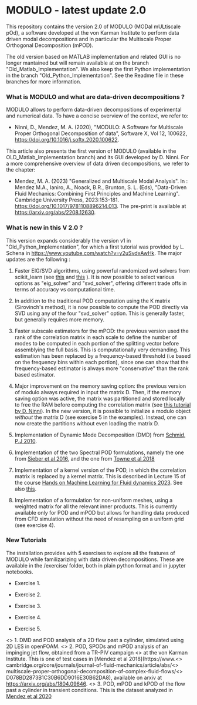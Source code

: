 

MODULO - latest update 2.0
===================

This repository contains the version 2.0 of MODULO (MODal mULtiscale pOd), a software developed at the von Karman Institute to perform data driven modal decompositions and in particular the Multiscale Proper Orthogonal Decomposition (mPOD).

The old version based on MATLAB implementation and related GUI is no longer mantained but will remain available at on the branch "Old_Matlab_Implementation". We also keep the first Python implementation in the branch "Old_Python_Implementation". See the Readme file in these branches for more information.

### What is MODULO and what are data-driven decompositions ?

MODULO allows to perform data-driven decompositions of experimental and numerical data.
To have a concise overview of the context, we refer to: 

- Ninni, D., Mendez, M. A. (2020), "MODULO: A Software for Multiscale Proper Orthogonal Decomposition of data", Software X, Vol 12, 100622, https://doi.org/10.1016/j.softx.2020.100622.

This article also presents the first version of MODULO (available in the OLD_Matlab_Implementation branch) and its GUI developed by D. Ninni. 
For a more comprehensive overview of data driven decompositions, we refer to the chapter:

- Mendez, M. A. (2023) "Generalized and Multiscale Modal Analysis". In : Mendez M.A., Ianiro, A., Noack, B.R., Brunton, S. L. (Eds), "Data-Driven Fluid Mechanics: Combining First Principles and Machine Learning". Cambridge University Press, 2023:153-181. https://doi.org/10.1017/9781108896214.013. The pre-print is available at https://arxiv.org/abs/2208.12630. 


### What is new in this V 2.0 ? 

This version expands considerably the version v1 in "Old_Python_Implementation", for which a first tutorial was provided by L. Schena in https://www.youtube.com/watch?v=y2uSvdxAwHk. 
The major updates are the following :

1. Faster EIG/SVD algorithms, using powerful randomized svd solvers from scikit_learn (see [this](https://scikit-learn.org/stable/modules/generated/sklearn.decomposition.TruncatedSVD.html) and [this](https://scikit-learn.org/stable/modules/generated/sklearn.utils.extmath.randomized_svd.html) ). It is now possible to select various options as "eig_solver" and "svd_solver", offering different trade offs in terms of accuracy vs computational time.

2. In addition to the traditional POD computation using the K matrix (Sirovinch's method), it is now possible to compute the POD directly via SVD using any of the four "svd_solver" option.
This is generally faster, but generally requires more memory.

3. Faster subscale estimators for the mPOD: the previous version used the rank of the correlation matrix in each scale to define the number of modes to be computed in each portion of the splitting vector before assemblying the full basis. This is computationally very demanding. This estimation has been replaced by a frequency-based threshold (i.e based on the frequency bins within each portion), since one can show that the frequency-based estimator is always more "conservative" than the rank based estimator.

4. Major improvement on the memory saving option: the previous version of modulo always required in input the matrix D. Then, if the memory saving option was active, the matrix was partitioned and stored locally to free the RAM before computing the correlation matrix (see [this tutorial by D. Ninni](https://www.youtube.com/watch?v=LclxO1WTuao)). In the new version, it is possible to initialize a modulo object *without* the matrix D (see exercise 5 in the examples). Instead, one can now create the partitions without even loading the matrix D.

4. Implementation of Dynamic Mode Decomposition (DMD) from [Schmid, P.J 2010](https://www.cambridge.org/core/journals/journal-of-fluid-mechanics/article/dynamic-mode-decomposition-of-numerical-and-experimental-data/AA4C763B525515AD4521A6CC5E10DBD4).

4. Implementation of the two Spectral POD formulations, namely the one from [Sieber et al 2016](https://www.cambridge.org/core/journals/journal-of-fluid-mechanics/article/abs/spectral-proper-orthogonal-decomposition/DCD8A6EDEFD56F5A9715DBAD38BD461A), and the one from [Towne et al 2018](https://www.cambridge.org/core/journals/journal-of-fluid-mechanics/article/abs/spectral-proper-orthogonal-decomposition-and-its-relationship-to-dynamic-mode-decomposition-and-resolvent-analysis/EC2A6DF76490A0B9EB208CC2CA037717)

5. Implementation of a kernel version of the POD, in which the correlation matrix is replaced by a kernel matrix. This is described in Lecture 15 of the course [Hands on Machine Learning for Fluid dynamics 2023](https://www.vki.ac.be/index.php/events-ls/events/eventdetail/552/-/online-on-site-hands-on-machine-learning-for-fluid-dynamics-2023). See also [this](https://arxiv.org/abs/2208.07746).

6. Implementation of a formulation for non-uniform meshes, using a weighted matrix for all the relevant inner products. This is currently available only for POD and mPOD but allows for handling data produced from CFD simulation without the need of resampling on a uniform grid (see exercise 4). 



### New Tutorials 

The installation provides with 5 exercises to explore all the features of MODULO while familizarizing with data driven decompositions. These are available in the /exercise/ folder, both in plain python format and in jupyter notebooks. 

- Exercise 1.

- Exercise 2.

- Exercise 3.

- Exercise 4.

- Exercise 5.


<> 1. DMD and POD analysis of a 2D flow past a cylinder, simulated using 2D LES in openFOAM.
<> 2. POD, SPODs and mPOD analysis of an impinging jet flow, obtained from a TR-PIV campaign <> at the von Karman Institute. This is one of test cases in [Mendez et al 2018](https://www.<> cambridge.org/core/journals/journal-of-fluid-mechanics/article/abs/<> multiscale-proper-orthogonal-decomposition-of-complex-fluid-flows/<> D078BD2873B1C30B6DD9016E30B62DA8), available on arxiv at https://arxiv.org/abs/1804.09646. 
<> 3. POD, mPOD and kPOD of the flow past a cylinder in transient conditions. This is the dataset analyzed in [Mendez et al 2020](https://iopscience.iop.org/article/10.1088/1361-6501/ab82be/meta)




